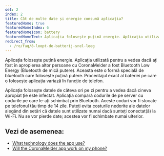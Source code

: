 ```yaml
---
set: 2
index: 2
title: Cât de multe date și energie consumă aplicația?
featuredHome: true
featuredHomeIndex: 6
featuredHomeIcon: battery
featuredHomeText: Aplicația folosește puțină energie. Aplicația utilizată pentru...
redirect_from: 
  - /ro/faq/8-loopt-de-batterij-snel-leeg
---
```

Aplicația folosește puțină energie. Aplicația utilizată pentru a vedea dacă ați fost în apropierea altor persoane cu CoronaMelder a fost Bluetooth Low Energy (Bluetooth de mică putere). Aceasta este o formă specială de bluetooth care folosește puțină putere. Procentajul exact al bateriei pe care o folosește aplicația variază în funcție de telefon.

Aplicația folosește datele de câteva ori pe zi pentru a vedea dacă cineva apropiat ție este infectat. Aplicația compară codurile de pe server cu codurile pe care le-ați schimbat prin Bluetooth. Aceste coduri vor fi stocate pe telefonul tău timp de 14 zile.
Puteți evita costurile nedorite ale datelor alegând din setări că datele sunt utilizate numai dacă sunteți conectat(ă) la Wi-Fi. Nu se vor pierde date; acestea vor fi schimbate numai ulterior.

## Vezi de asemenea:

- [What technology does the app use?](/{{page.lang}}/faq/2-6-hoe-werkt-de-app-technisch-precies) 
- [Will the CoronaMelder app work on my phone?](/{{page.lang}}/faq/1-6-werkt-coronamelder-op-mijn-tel)
